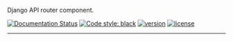 Django API router component.

[![Documentation Status](https://readthedocs.org/projects/django-apirouter/badge/?version=latest)](https://django-apirouter.readthedocs.io/en/latest/?badge=latest)
[![Code style: black](https://img.shields.io/badge/code%20style-black-000000.svg)](https://github.com/psf/black)
[![version](https://img.shields.io/pypi/v/django-apirouter.svg)](https://pypi.org/project/django-apirouter/)
[![license](https://img.shields.io/pypi/l/django-apirouter)](https://github.com/antonrh/django-apirouter/blob/master/LICENSE)

---